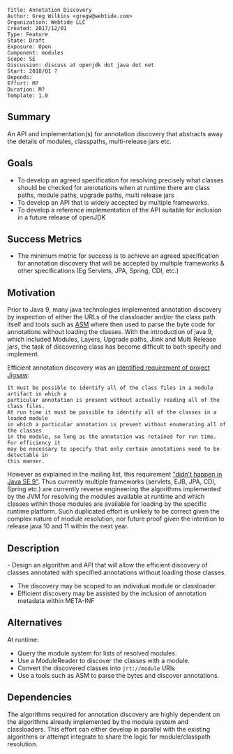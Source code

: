 ```
Title: Annotation Discovery
Author: Greg Wilkins <gregw@webtide.com>
Organization: Webtide LLC
Created: 2017/12/01
Type: Feature
State: Draft
Exposure: Open
Component: modules
Scope: SE
Discussion: discuss at openjdk dot java dot net
Start: 2018/Q1 ?
Depends: 
Effort: M?
Duration: M?
Template: 1.0
```

Summary
-------

An API and implementation(s) for annotation discovery that abstracts away the
details of modules, classpaths, multi-release jars etc.

Goals
-----
- To develop an agreed specification for resolving precisely what classes should be checked for annotations 
when at runtime there are class paths, module paths, upgrade paths, multi release jars
- To develop an API that is widely accepted by multiple frameworks.
- To develop a reference implementation of the API suitable for inclusion in a future release of openJDK

Success Metrics
---------------

- The minimum metric for success is to achieve an agreed specification for annotation discovery that will be 
accepted by multiple frameworks & other specifications (Eg Servlets, JPA, Spring, CDI, etc.)

Motivation
----------

Prior to Java 9, many java technologies implemented annotation discovery by inspection of either the URLs of the 
classloader and/or the class path itself and tools such as [ASM](http://asm.ow2.org/) where then used to parse the 
byte code for annotations without loading the classes.   With the introduction of java 9, which included Modules, 
Layers, Upgrade paths, Jlink and Multi Release jars, the task of discovering class has become difficult to both 
specify and implement.

Efficient annotation discovery was an [identified requirement of project 
Jigsaw](http://openjdk.java.net/projects/jigsaw/spec/reqs/#efficient-annotation-detection):
```text
It must be possible to identify all of the class files in a module artifact in which a 
particular annotation is present without actually reading all of the class files. 
At run time it must be possible to identify all of the classes in a loaded module 
in which a particular annotation is present without enumerating all of the classes 
in the module, so long as the annotation was retained for run time. For efficiency it 
may be necessary to specify that only certain annotations need to be detectable in 
this manner.
```
However as explained in the mailing list, this requirement 
["didn't happen in Java SE 9"](http://mail.openjdk.java.net/pipermail/jigsaw-dev/2017-November/013363.html).
Thus currently multiple frameworks (servlets, EJB, JPA, CDI, Spring etc.) are currently
reverse engineering the algorithms implemented by the JVM for resolving the modules
available at runtime and which classes within those modules are available for loading
by the specific runtime platform.   Such duplicated effort is unlikely to be correct
given the complex nature of module resolution, nor future proof given the intention 
to release java 10 and 11 within the next year.

Description
-----------

- Design an algorithm and API that will allow the efficient discovery of classes
annotated with specified annotations without loading those classes. 
- The discovery may be scoped to an individual module or classloader.
- Efficient discovery may be assisted by the inclusion of annotation metadata within META-INF

Alternatives
------------
At runtime:
- Query the module system for lists of resolved modules. 
- Use a ModuleReader to discover the classes with a module.
- Convert the discovered classes into `jrt://module` URIs
- Use a tools such as ASM to parse the bytes and discover annotations.

Dependencies
-----------

The algorithms required for annotation discovery are highly dependent on the algorithms already implemented 
by the module system and classloaders.  This effort can either develop in parallel with the existing algorithms
or attempt integrate to share the logic for module/classpath resolution.
